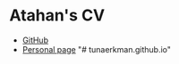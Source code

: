 # Atahan's CV
- [GitHub](https://github.com/atahanyorganci)
- [Personal page](https://atahanyorganci.github.io)
"# tunaerkman.github.io" 
